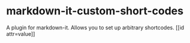 # markdown-it-custom-short-codes
A plugin for markdown-it. Allows you to set up arbitrary shortcodes. [[id attr=value]]
